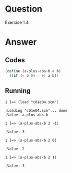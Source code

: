# Question
Exercise 1.4.

# Answer
## Codes
```scheme
(define (a-plus-abs-b a b)
  ((if (< b 0) - +) a b))
```

## Running
```
1 ]=> (load "c01e04.scm")

;Loading "c01e04.scm"... done
;Value: a-plus-abs-b

1 ]=> (a-plus-abs-b 2 -1)

;Value: 3

1 ]=> (a-plus-abs-b 2 0)

;Value: 2

1 ]=> (a-plus-abs-b 2 1)

;Value: 3
```

